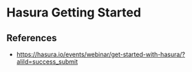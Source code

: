 # Hasura Getting Started

## References

- https://hasura.io/events/webinar/get-started-with-hasura/?aliId=success_submit
